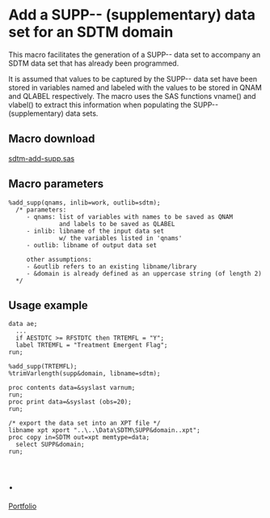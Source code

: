 # Add a SUPP-- (supplementary) data set for an SDTM domain

This macro facilitates the generation of a SUPP-- data set to accompany an SDTM data set that has already been programmed. 

It is assumed that values to be captured by the SUPP-- data set have been stored in variables named and labeled with the values to be stored in QNAM and QLABEL respectively.  The macro uses the SAS functions vname() and vlabel() to extract this information when populating the SUPP-- (supplementary) data sets.

## Macro download
[sdtm-add-supp.sas](sdtm-add-supp.sas)

## Macro parameters
```
%add_supp(qnams, inlib=work, outlib=sdtm);
  /* parameters: 
     - qnams: list of variables with names to be saved as QNAM 
              and labels to be saved as QLABEL 
     - inlib: libname of the input data set 
              w/ the variables listed in 'qnams'
     - outlib: libname of output data set
     
     other assumptions:
     - &outlib refers to an existing libname/library
     - &domain is already defined as an uppercase string (of length 2)
  */
```

## Usage example
```
data ae;
  ...
  if AESTDTC >= RFSTDTC then TRTEMFL = "Y";
  label TRTEMFL = "Treatment Emergent Flag";
run;

%add_supp(TRTEMFL);
%trimVarlength(supp&domain, libname=sdtm);

proc contents data=&syslast varnum;
run;
proc print data=&syslast (obs=20);
run;

/* export the data set into an XPT file */
libname xpt xport "..\..\Data\SDTM\SUPP&domain..xpt";
proc copy in=SDTM out=xpt memtype=data;
  select SUPP&domain;
run;
```

# .

[Portfolio](/)
